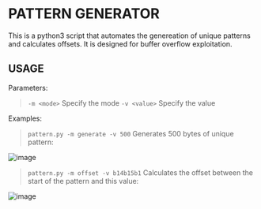 # PATTERN GENERATOR

This is a python3 script that automates the genereation of unique patterns and calculates offsets. It is designed for buffer overflow exploitation.

## USAGE

Parameters:

> `-m <mode>` Specify the mode
> `-v <value>` Specify the value

Examples:

> `pattern.py -m generate -v 500` Generates 500 bytes of unique pattern:

![image](https://github.com/user-attachments/assets/fdb0f582-98b2-4f44-a746-007af4557657)
> `pattern.py -m offset -v b14b15b1` Calculates the offset between the start of the pattern and this value:

![image](https://github.com/user-attachments/assets/cbe182a9-421b-474f-80aa-c3ede6bdf868)
